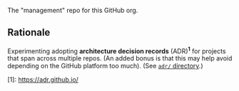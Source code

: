 The "management" repo for this GitHub org.

## Rationale

Experimenting adopting **architecture decision records** (ADR)<sup><b>1</b></sup> for projects that span across multiple repos. (An added bonus is that this may help avoid depending on the GitHub platform too much). (See [`adr/` directory](./adr/).)

\[1]: https://adr.github.io/

